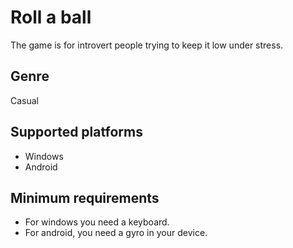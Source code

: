 # Roll a ball
The game is for introvert people trying to keep it low under stress.

## Genre
Casual

## Supported platforms
* Windows
* Android

## Minimum requirements
* For windows you need a keyboard. 
* For android, you need a gyro in your device.




